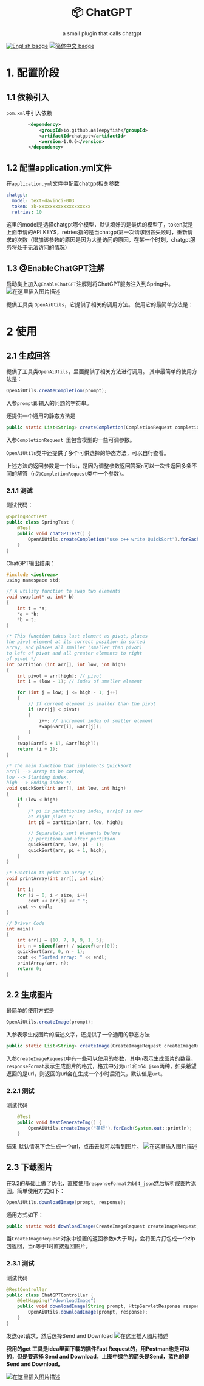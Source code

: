 <p align="center">
<h1 align="center">📦 ChatGPT</h1>
<div align="center">a small plugin that calls chatgpt </div>
</p>

[![English badge](https://img.shields.io/badge/%E8%8B%B1%E6%96%87-English-blue)](./README_en.md)
[![简体中文 badge](https://img.shields.io/badge/%E7%AE%80%E4%BD%93%E4%B8%AD%E6%96%87-Simplified%20Chinese-blue)](./README.md)

# 1. 配置阶段
## 1.1 依赖引入
`pom.xml`中引入依赖
```xml
        <dependency>
            <groupId>io.github.asleepyfish</groupId>
            <artifactId>chatgpt</artifactId>
            <version>1.0.6</version>
        </dependency>
```
## 1.2 配置application.yml文件
在`application.yml`文件中配置chatgpt相关参数
```yml
chatgpt:
  model: text-davinci-003
  token: sk-xxxxxxxxxxxxxxxxxxx
  retries: 10
```
这里的model是选择chatgpt哪个模型，默认填好的是最优的模型了，token就是上面申请的API KEYS，retries指的是当chatgpt第一次请求回答失败时，重新请求的次数（增加该参数的原因是因为大量访问的原因，在某一个时刻，chatgpt服务将处于无法访问的情况）

## 1.3 @EnableChatGPT注解
启动类上加入`@EnableChatGPT`注解则将ChatGPT服务注入到Spring中。
![在这里插入图片描述](https://img-blog.csdnimg.cn/2723c69669244b5da07c0752b0585945.png)

提供工具类 `OpenAiUtils`，它提供了相关的调用方法。
使用它的最简单方法是：

# 2 使用

## 2.1 生成回答
提供了工具类`OpenAiUtils`，里面提供了相关方法进行调用。
其中最简单的使用方法是：
```java
OpenAiUtils.createCompletion(prompt);
```
入参`prompt`即输入的问题的字符串。

还提供一个通用的静态方法是
```java
public static List<String> createCompletion(CompletionRequest completionRequest) {...}
```
入参`CompletionRequest `里包含模型的一些可调参数。

`OpenAiUtils`类中还提供了多个可供选择的静态方法，可以自行查看。

上述方法的返回参数是一个list，是因为调整参数返回答案`n`可以一次性返回多条不同的解答（`n`为`CompletionRequest`类中一个参数）。
### 2.1.1 测试
测试代码：
```java
@SpringBootTest
public class SpringTest {
    @Test
    public void chatGPTTest() {
        OpenAiUtils.createCompletion("use c++ write QuickSort").forEach(System.out::println);
    }
}
```
ChatGPT输出结果：
```c
#include <iostream> 
using namespace std; 

// A utility function to swap two elements 
void swap(int* a, int* b) 
{ 
	int t = *a; 
	*a = *b; 
	*b = t; 
} 

/* This function takes last element as pivot, places 
the pivot element at its correct position in sorted 
array, and places all smaller (smaller than pivot) 
to left of pivot and all greater elements to right 
of pivot */
int partition (int arr[], int low, int high) 
{ 
	int pivot = arr[high]; // pivot 
	int i = (low - 1); // Index of smaller element 

	for (int j = low; j <= high - 1; j++) 
	{ 
		// If current element is smaller than the pivot 
		if (arr[j] < pivot) 
		{ 
			i++; // increment index of smaller element 
			swap(&arr[i], &arr[j]); 
		} 
	} 
	swap(&arr[i + 1], &arr[high]); 
	return (i + 1); 
} 

/* The main function that implements QuickSort 
arr[] --> Array to be sorted, 
low --> Starting index, 
high --> Ending index */
void quickSort(int arr[], int low, int high) 
{ 
	if (low < high) 
	{ 
		/* pi is partitioning index, arr[p] is now 
		at right place */
		int pi = partition(arr, low, high); 

		// Separately sort elements before 
		// partition and after partition 
		quickSort(arr, low, pi - 1); 
		quickSort(arr, pi + 1, high); 
	} 
} 

/* Function to print an array */
void printArray(int arr[], int size) 
{ 
	int i; 
	for (i = 0; i < size; i++) 
		cout << arr[i] << " "; 
	cout << endl; 
} 

// Driver Code 
int main() 
{ 
	int arr[] = {10, 7, 8, 9, 1, 5}; 
	int n = sizeof(arr) / sizeof(arr[0]); 
	quickSort(arr, 0, n - 1); 
	cout << "Sorted array: " << endl; 
	printArray(arr, n); 
	return 0; 
}
```
## 2.2 生成图片
最简单的使用方式是
```java
OpenAiUtils.createImage(prompt);
```
入参表示生成图片的描述文字，还提供了一个通用的静态方法
```java
public static List<String> createImage(CreateImageRequest createImageRequest) {...}
```
入参`CreateImageRequest`中有一些可以使用的参数，其中`n`表示生成图片的数量，`responseFormat`表示生成图片的格式，格式中分为`url`和`b64_json`两种，如果希望返回的是url，则返回的url会在生成一个小时后消失，默认值是`url`。
### 2.2.1 测试
测试代码
```java
    @Test
    public void testGenerateImg() {
        OpenAiUtils.createImage("英短").forEach(System.out::println);
    }
```
结果
默认情况下会生成一个url，点击去就可以看到图片。
![在这里插入图片描述](https://img-blog.csdnimg.cn/41002f914607488cb1ad830f70eb492c.png)


## 2.3 下载图片
在3.2的基础上做了优化，直接使用`responseFormat`为`b64_json`然后解析成图片返回。简单使用方式如下：
```java
OpenAiUtils.downloadImage(prompt, response);
```
通用方式如下：
```java
public static void downloadImage(CreateImageRequest createImageRequest, HttpServletResponse response) {...}
```
当`CreateImageRequest`对象中设置的返回参数`n`大于1时，会将图片打包成一个zip包返回，当`n`等于1时直接返回图片。
### 2.3.1 测试
测试代码
```java
@RestController
public class ChatGPTController {
    @GetMapping("/downloadImage")
    public void downloadImage(String prompt, HttpServletResponse response) {
        OpenAiUtils.downloadImage(prompt, response);
    }
}
```
发送get请求，然后选择Send and Download
![在这里插入图片描述](https://img-blog.csdnimg.cn/9e2c00a9fc384d5ca191dbd5b2d04d64.png)

**我用的get 工具是idea里面下载的插件Fast Request的，用Postman也是可以的，但是要选择 Send and Download，上图中绿色的箭头是Send，蓝色的是Send and Download。**

![在这里插入图片描述](https://img-blog.csdnimg.cn/333b38ec121d463db78031236e0664de.png)